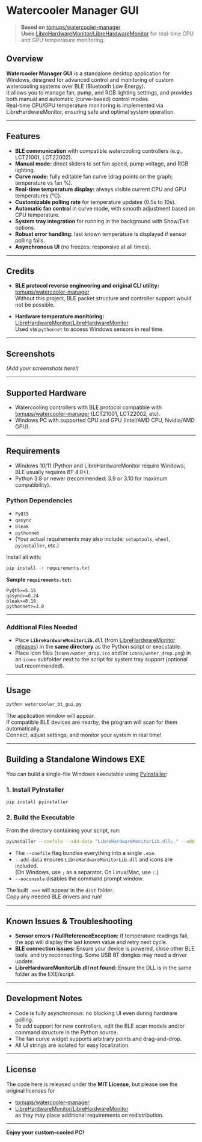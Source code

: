 
# Watercooler Manager GUI

> **Based on** [tomups/watercooler-manager](https://github.com/tomups/watercooler-manager)  
> **Uses** [LibreHardwareMonitor/LibreHardwareMonitor](https://github.com/LibreHardwareMonitor/LibreHardwareMonitor) for real-time CPU and GPU temperature monitoring.

## Overview

**Watercooler Manager GUI** is a standalone desktop application for Windows, designed for advanced control and monitoring of custom watercooling systems over BLE (Bluetooth Low Energy).  
It allows you to manage fan, pump, and RGB lighting settings, and provides both manual and automatic (curve-based) control modes.  
Real-time CPU/GPU temperature monitoring is implemented via LibreHardwareMonitor, ensuring safe and optimal system operation.

---

## Features

- **BLE communication** with compatible watercooling controllers (e.g., LCT21001, LCT22002).
- **Manual mode:** direct sliders to set fan speed, pump voltage, and RGB lighting.
- **Curve mode:** fully editable fan curve (drag points on the graph; temperature vs fan %).
- **Real-time temperature display:** always visible current CPU and GPU temperatures (°C).
- **Customizable polling rate** for temperature updates (0.5s to 10s).
- **Automatic fan control** in curve mode, with smooth adjustment based on CPU temperature.
- **System tray integration** for running in the background with Show/Exit options.
- **Robust error handling:** last known temperature is displayed if sensor polling fails.
- **Asynchronous UI** (no freezes; responsive at all times).

---

## Credits

- **BLE protocol reverse engineering and original CLI utility:**  
  [tomups/watercooler-manager](https://github.com/tomups/watercooler-manager)  
  Without this project, BLE packet structure and controller support would not be possible.

- **Hardware temperature monitoring:**  
  [LibreHardwareMonitor/LibreHardwareMonitor](https://github.com/LibreHardwareMonitor/LibreHardwareMonitor)  
  Used via `pythonnet` to access Windows sensors in real time.

---

## Screenshots

*(Add your screenshots here!)*

---

## Supported Hardware

- Watercooling controllers with BLE protocol compatible with [tomups/watercooler-manager](https://github.com/tomups/watercooler-manager) (LCT21001, LCT22002, etc).
- Windows PC with supported CPU and GPU (Intel/AMD CPU, Nvidia/AMD GPU).

---

## Requirements

- Windows 10/11 (Python and LibreHardwareMonitor require Windows; BLE usually requires BT 4.0+).
- Python 3.8 or newer (recommended: 3.9 or 3.10 for maximum compatibility).

### Python Dependencies

- `PyQt5`
- `qasync`
- `bleak`
- `pythonnet`
- (Your actual requirements may also include: `setuptools`, `wheel`, `pyinstaller`, etc.)

Install all with:

```sh
pip install -r requirements.txt
```

**Sample `requirements.txt`:**

```
PyQt5>=5.15
qasync>=0.24
bleak>=0.18
pythonnet>=3.0
```

---

### Additional Files Needed

- Place **`LibreHardwareMonitorLib.dll`** (from [LibreHardwareMonitor releases](https://github.com/LibreHardwareMonitor/LibreHardwareMonitor/releases)) in the **same directory** as the Python script or executable.
- Place icon files (`icons/water_drop.ico` and/or `icons/water_drop.png`) in an `icons` subfolder next to the script for system tray support (optional but recommended).

---

## Usage

```sh
python watercooler_bt_gui.py
```

The application window will appear.  
If compatible BLE devices are nearby, the program will scan for them automatically.  
Connect, adjust settings, and monitor your system in real time!

---

## Building a Standalone Windows EXE

You can build a single-file Windows executable using [PyInstaller](https://pyinstaller.org/):

### 1. Install PyInstaller

```sh
pip install pyinstaller
```

### 2. Build the Executable

From the directory containing your script, run:

```sh
pyinstaller --onefile --add-data "LibreHardwareMonitorLib.dll;." --add-data "icons;icons" --noconsole watercooler_bt_gui.py
```

- The `--onefile` flag bundles everything into a single `.exe`.
- `--add-data` ensures `LibreHardwareMonitorLib.dll` and icons are included.  
  (On Windows, use `;` as a separator. On Linux/Mac, use `:`.)
- `--noconsole` disables the command prompt window.

The built `.exe` will appear in the `dist` folder.  
Copy any needed BLE drivers and run!

---

## Known Issues & Troubleshooting

- **Sensor errors / NullReferenceException:** If temperature readings fail, the app will display the last known value and retry next cycle.
- **BLE connection issues:** Ensure your device is powered, close other BLE tools, and try reconnecting. Some USB BT dongles may need a driver update.
- **LibreHardwareMonitorLib.dll not found:** Ensure the DLL is in the same folder as the EXE/script.

---

## Development Notes

- Code is fully asynchronous: no blocking UI even during hardware polling.
- To add support for new controllers, edit the BLE scan models and/or command structure in the Python source.
- The fan curve widget supports arbitrary points and drag-and-drop.
- All UI strings are isolated for easy localization.

---

## License

The code here is released under the **MIT License**, but please see the original licenses for  
- [tomups/watercooler-manager](https://github.com/tomups/watercooler-manager)  
- [LibreHardwareMonitor/LibreHardwareMonitor](https://github.com/LibreHardwareMonitor/LibreHardwareMonitor)  
as they may place additional requirements on redistribution.

---

**Enjoy your custom-cooled PC!**
